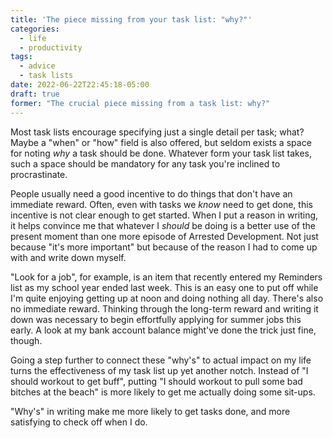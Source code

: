 ```yaml
---
title: 'The piece missing from your task list: "why?"'
categories:
  - life
  - productivity
tags:
  - advice
  - task lists
date: 2022-06-22T22:45:18-05:00
draft: true
former: "The crucial piece missing from a task list: why?"
---
```


Most task lists encourage specifying just a single detail per task; what? Maybe a "when" or "how" field is also offered, but seldom exists a space for noting _why_ a task should be done. Whatever form your task list takes, such a space should be mandatory for any task you're inclined to procrastinate.

People usually need a good incentive to do things that don't have an immediate reward. Often, even with tasks we _know_ need to get done, this incentive is not clear enough to get started. When I put a reason in writing, it helps convince me that whatever I _should_ be doing is a better use of the present moment than one more episode of Arrested Development. Not just because "it's more important" but because of the reason I had to come up with and write down myself.

"Look for a job", for example, is an item that recently entered my Reminders list as my school year ended last week. This is an easy one to put off while I'm quite enjoying getting up at noon and doing nothing all day. There's also no immediate reward. Thinking through the long-term reward and writing it down was necessary to begin effortfully applying for summer jobs this early. A look at my bank account balance might've done the trick just fine, though.

Going a step further to connect these "why's" to actual impact on my life turns the effectiveness of my task list up yet another notch. Instead of "I should workout to get buff", putting "I should workout to pull some bad bitches at the beach" is more likely to get me actually doing some sit-ups.

"Why's" in writing make me more likely to get tasks done, and more satisfying to check off when I do.
